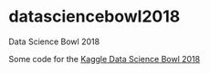 # datasciencebowl2018
Data Science Bowl 2018

Some code for the [Kaggle Data Science Bowl 2018](https://www.kaggle.com/c/data-science-bowl-2018)
